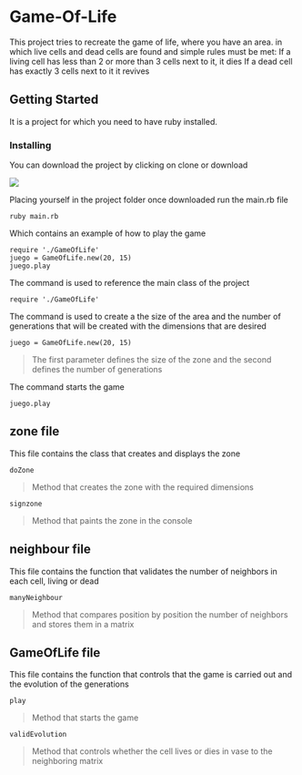 # Game-Of-Life

This project tries to recreate the game of life, where you have an area. in which live cells and dead cells are found and simple rules must be met:
If a living cell has less than 2 or more than 3 cells next to it, it dies
If a dead cell has exactly 3 cells next to it it revives

## Getting Started

It is a project for which you need to have ruby installed.

### Installing


You can download the project by clicking on clone or download

![](https://i.imgur.com/7qqh8Nz.png)


Placing yourself in the project folder once downloaded run the main.rb file


```
ruby main.rb
```

Which contains an example of how to play the game


``` javascript=
require './GameOfLife'
juego = GameOfLife.new(20, 15)
juego.play
```

The command is used to reference the main class of the project

```
require './GameOfLife'
```

The command is used to create a the size of the area and the number of generations that will be created with the dimensions that are desired

```
juego = GameOfLife.new(20, 15)
```
>The first parameter defines the size of the zone and the second defines the number of generations

The command starts the game

```
juego.play
```

## zone file

This file contains the class that creates and displays the zone

```
doZone
```

>Method that creates the zone with the required dimensions


```
signzone
```

>Method that paints the zone in the console

## neighbour file

This file contains the function that validates the number of neighbors in each cell, living or dead


```
manyNeighbour
```

>Method that compares position by position the number of neighbors and stores them in a matrix


## GameOfLife file

This file contains the function that controls that the game is carried out and the evolution of the generations


```
play
```

>Method that starts the game

```
validEvolution
```

>Method that controls whether the cell lives or dies in vase to the neighboring matrix

